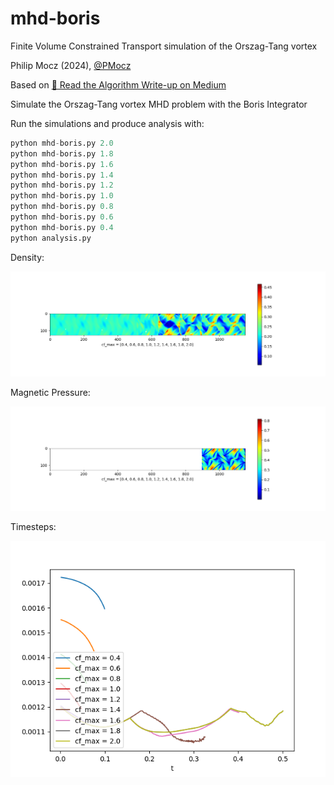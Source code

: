 # mhd-boris
Finite Volume Constrained Transport simulation of the Orszag-Tang vortex

Philip Mocz (2024), [@PMocz](https://twitter.com/PMocz)

Based on 
[📝 Read the Algorithm Write-up on Medium](https://levelup.gitconnected.com/create-your-own-constrained-transport-magnetohydrodynamics-simulation-with-python-276f787f537d)


Simulate the Orszag-Tang vortex MHD problem
with the Boris Integrator

Run the simulations and produce analysis with:

```python
python mhd-boris.py 2.0
python mhd-boris.py 1.8
python mhd-boris.py 1.6
python mhd-boris.py 1.4
python mhd-boris.py 1.2
python mhd-boris.py 1.0
python mhd-boris.py 0.8
python mhd-boris.py 0.6
python mhd-boris.py 0.4
python analysis.py
```

Density:

![Analysis1](./analysis_rho.png)

Magnetic Pressure:

![Analysis2](./analysis_P_B.png)

Timesteps:

![Analysis3](./analysis_dt.png)

